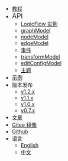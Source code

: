- [教程](zh/guide/start)
- <font size=4>API <i class="fa fa-caret-down navbar-icon"></i></font>
  - [LogicFlow 实例](zh/api/logicFlowApi)
  - [graphModel](zh/api/graphModelApi)
  - [nodeModel](zh/api/nodeModelApi)
  - [edgeModel](zh/api/edgeModelApi)
  - [事件](zh/api/eventCenterApi)
  - [transformModel](zh/api/transformModelApi)
  - [editConfigModel](zh/api/editConfigModelApi)
  - [主题](zh/api/themeApi)
- [示例 <i class="fa fa-external-link navbar-icon"></i>](https://logic-flow.github.io/docs/examples)
- <font>版本发布 <i class="fa fa-caret-down navbar-icon"></i></font>
  - [v1.2.x](zh/release/1.2)
  - [v1.1.x](zh/release/1.1)
  - [v1.0.x](zh/release/1.0)
  - [v0.7.x <i class="fa fa-external-link navbar-icon"></i>](https://07.logic-flow.cn/)
- [文章](zh/article/article01)
- [Gitee 镜像 <i class="fa fa-external-link navbar-icon"></i>](https://gitee.com/logic-flow/LogicFlow)
- [<i class="fa fa-github fa-lg"></i> Github <i class="fa fa-external-link navbar-icon"></i>](https://github.com/didi/LogicFlow)
- <i class="fa fa-language fa-lg"></i> 语言 <i class="fa fa-caret-down navbar-icon"></i>
  - [English](en/guide/start)
  - [中文](zh/guide/start)
